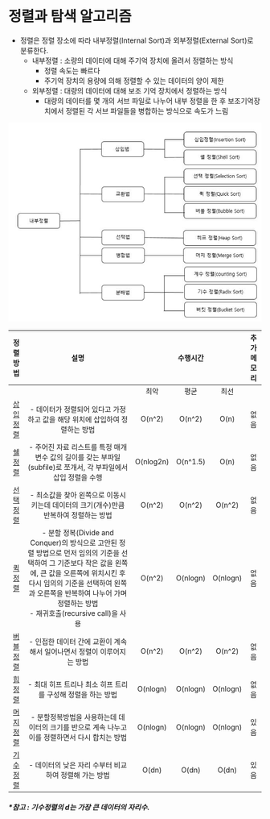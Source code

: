 # 정렬과 탐색 알고리즘

- 정렬은 정렬 장소에 따라 내부정렬(Internal Sort)과 외부정렬(External Sort)로 분류한다.
  - 내부정렬 : 소량의 데이터에 대해 주기억 장치에 올려서 정렬하는 방식
    - 정렬 속도는 빠르다
    - 주기억 장치의 용량에 의해 정렬할 수 있는 데이터의 양이 제한
  - 외부정렬 : 대량의 데이터에 대해 보조 기억 장치에서 정렬하는 방식
    - 대량의 데이터를 몇 개의 서브 파일로 나누어 내부 정렬을 한 후 보조기억장치에서 정렬된 각 서브 파일들을 병합하는 방식으로 속도가 느림

![](img/정렬종류.JPG)

|                           정렬방법                           |                             설명                             |           | 수행시간 |          | 추가메모리 |
| :----------------------------------------------------------: | :----------------------------------------------------------: | :-------: | :------: | :------: | :--------: |
|                                                              |                                                              |   최악    |   평균   |   최선   |            |
| [삽입 정렬](https://gmlwjd9405.github.io/2018/05/06/algorithm-insertion-sort.html) | - 데이터가 정렬되어 있다고 가정하고 값을 해당 위치에 삽입하여 정렬하는 방법 |  O(n^2)   |  O(n^2)  |   O(n)   |    없음    |
| [쉘 정렬](https://gmlwjd9405.github.io/2018/05/08/algorithm-shell-sort.html) | - 주어진 자료 리스트를 특정 매개변수 값의 길이를 갖는 부파일(subfile)로 쪼개서, 각 부파일에서 삽입 정렬을 수행 | O(nlog2n) | O(n^1.5) |   O(n)   |    없음    |
| [선택 정렬](https://gmlwjd9405.github.io/2018/05/06/algorithm-selection-sort.html) | - 최소값을 찾아 왼쪽으로 이동시키는데 데이터의 크기(개수)만큼 반복하여 정렬하는 방법 |  O(n^2)   |  O(n^2)  |  O(n^2)  |    없음    |
| [퀵 정렬](https://gmlwjd9405.github.io/2018/05/10/algorithm-quick-sort.html) | - 분할 정복(Divide and Conquer)의 방식으로 고안된 정렬 방법으로 먼저 임의의 기준을 선택하여 그 기준보다 작은 값을 왼쪽에, 큰 값을 오른쪽에 위치시킨 후 다시 임의의 기준을 선택하여 왼쪽과 오른쪽을 반복하여 나누어 가며 정렬하는 방법<br />- 재귀호출(recursive call)을 사용 |  O(n^2)   | O(nlogn) | O(nlogn) |    없음    |
| [버블 정렬](https://gmlwjd9405.github.io/2018/05/06/algorithm-bubble-sort.html) | - 인접한 데이터 간에 교환이 계속해서 일어나면서 정렬이 이루어지는 방법 |  O(n^2)   |  O(n^2)  |  O(n^2)  |    없음    |
| [힙 정렬](https://gmlwjd9405.github.io/2018/05/10/algorithm-heap-sort.html) | - 최대 히프 트리나 최소 히프 트리를 구성해 정렬을 하는 방법  | O(nlogn)  | O(nlogn) | O(nlogn) |    없음    |
| [머지 정렬](https://gmlwjd9405.github.io/2018/05/08/algorithm-merge-sort.html) | - 분할정복방법을 사용하는데 데이터의 크기를 반으로 계속 나누고 이를 정렬하면서 다시 합치는 방법 | O(nlogn)  | O(nlogn) | O(nlogn) |    있음    |
|      [기수 정렬](https://lktprogrammer.tistory.com/48)       |    - 데이터의 낮은 자리 수부터 비교하여 정렬해 가는 방법     |   O(dn)   |  O(dn)   |  O(dn)   |    있음    |

##### *참고 : 기수정렬의 d는 가장 큰 데이터의 자리수.

